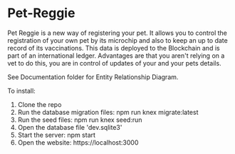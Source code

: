 # Pet-Reggie

Pet Reggie is a new way of registering your pet. It allows you to control the registration of your own pet by its microchip and also to keep an up to date record of its vaccinations. This data is deployed to the Blockchain and is part of an international ledger. Advantages are that you aren't relying on a vet to do this, you are in control of updates of your and your pets details. 

See Documentation folder for Entity Relationship Diagram.

To install:
1. Clone the repo
2. Run the database migration files: npm run knex migrate:latest
3. Run the seed files: npm run knex seed:run
4. Open the database file 'dev.sqlite3'
5. Start the server: npm start
6. Open the website: https://localhost:3000
